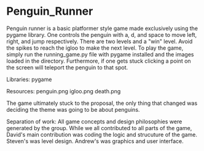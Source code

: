 # Penguin_Runner
Penguin runner is a basic platformer style game made exclusively using the pygame library. One controls the penguin with a, d, and space to move left, right, and jump respectively. There are two levels and a "win" level. Avoid the spikes to reach the igloo to make the next level. To play the game, simply run the running_game.py file with pygame installed and the images loaded in the directory. Furthermore, if one gets stuck clicking a point on the screen will teleport the penguin to that spot. 

Libraries: 
pygame

Resources:
penguin.png
igloo.png
death.png

The game ultimately stuck to the proposal, the only thing that changed was deciding the theme was going to be about penguins. 

Separation of work:
All game concepts and design philosophies were generated by the group. While we all contributed to all parts of the game, David's main contribution was coding the logic and strucuture of the game. Steven's was level design. Andrew's was graphics and user interface. 
